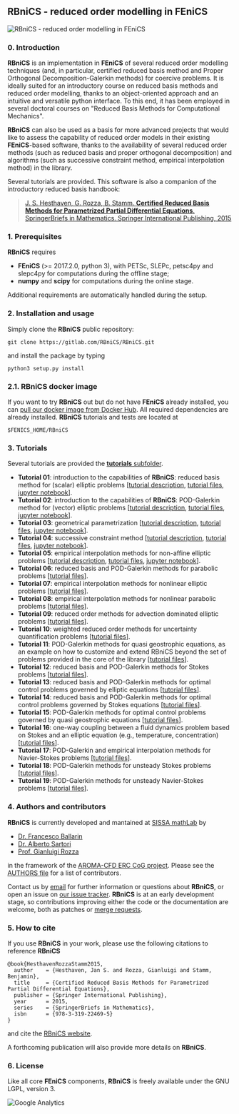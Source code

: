 ## RBniCS - reduced order modelling in FEniCS ##
![RBniCS - reduced order modelling in FEniCS](https://gitlab.com/RBniCS/RBniCS/raw/master/docs/rbnics-logo-small.png "RBniCS - reduced order modelling in FEniCS")

### 0. Introduction
**RBniCS** is an implementation in **FEniCS** of several reduced order modelling techniques (and, in particular, certified reduced basis method and Proper Orthogonal Decomposition-Galerkin methods) for coercive problems. It is ideally suited for an introductory course on reduced basis methods and reduced order modelling, thanks to an object-oriented approach and an intuitive and versatile python interface. To this end, it has been employed in several doctoral courses on "Reduced Basis Methods for Computational Mechanics".

**RBniCS** can also be used as a basis for more advanced projects that would like to assess the capability of reduced order models in their existing **FEniCS**-based software, thanks to the availability of several reduced order methods (such as reduced basis and proper orthogonal decomposition) and algorithms (such as successive constraint method, empirical interpolation method) in the library.

Several tutorials are provided. This software is also a companion of the introductory reduced basis handbook: 

> [J. S. Hesthaven, G. Rozza, B. Stamm. **Certified Reduced Basis Methods for Parametrized Partial Differential Equations**. SpringerBriefs in Mathematics. Springer International Publishing, 2015](http://www.springer.com/us/book/9783319224695)

### 1. Prerequisites
**RBniCS** requires
* **FEniCS** (>= 2017.2.0, python 3), with PETSc, SLEPc, petsc4py and slepc4py for computations during the offline stage;
* **numpy** and **scipy** for computations during the online stage.

Additional requirements are automatically handled during the setup.

### 2. Installation and usage
Simply clone the **RBniCS** public repository:
```
git clone https://gitlab.com/RBniCS/RBniCS.git
```
and install the package by typing
```
python3 setup.py install
```

### 2.1. RBniCS docker image
If you want to try **RBniCS** out but do not have **FEniCS** already installed, you can [pull our docker image from Docker Hub](https://hub.docker.com/r/rbnics/rbnics/). All required dependencies are already installed. **RBniCS** tutorials and tests are located at
```
$FENICS_HOME/RBniCS
```

### 3. Tutorials
Several tutorials are provided the [**tutorials** subfolder](https://gitlab.com/RBniCS/RBniCS/tree/master/tutorials).
* **Tutorial 01**: introduction to the capabilities of **RBniCS**: reduced basis method for (scalar) elliptic problems [[tutorial description](https://rbnics.gitlab.io/RBniCS-jupyter/tutorial_thermal_block.html), [tutorial files](https://gitlab.com/RBniCS/RBniCS/tree/master/tutorials/01_thermal_block), [jupyter notebook](https://gitlab.com/RBniCS/RBniCS-jupyter/tree/master/tutorials/01_thermal_block)].
* **Tutorial 02**: introduction to the capabilities of **RBniCS**: POD-Galerkin method for (vector) elliptic problems [[tutorial description](https://rbnics.gitlab.io/RBniCS-jupyter/tutorial_elastic_block.html), [tutorial files](https://gitlab.com/RBniCS/RBniCS/tree/master/tutorials/02_elastic_block), [jupyter notebook](https://gitlab.com/RBniCS/RBniCS-jupyter/tree/master/tutorials/02_elastic_block)].
* **Tutorial 03**: geometrical parametrization [[tutorial description](https://rbnics.gitlab.io/RBniCS-jupyter/tutorial_hole.html), [tutorial files](https://gitlab.com/RBniCS/RBniCS/tree/master/tutorials/03_hole), [jupyter notebook](https://gitlab.com/RBniCS/RBniCS-jupyter/tree/master/tutorials/03_hole)].
* **Tutorial 04**: successive constraint method [[tutorial description](https://rbnics.gitlab.io/RBniCS-jupyter/tutorial_graetz_1.html), [tutorial files](https://gitlab.com/RBniCS/RBniCS/tree/master/tutorials/04_graetz), [jupyter notebook](https://gitlab.com/RBniCS/RBniCS-jupyter/tree/master/tutorials/04_graetz)].
* **Tutorial 05**: empirical interpolation methods for non-affine elliptic problems [[tutorial description](https://rbnics.gitlab.io/RBniCS-jupyter/tutorial_gaussian_eim.html), [tutorial files](https://gitlab.com/RBniCS/RBniCS/tree/master/tutorials/05_gaussian), [jupyter notebook](https://gitlab.com/RBniCS/RBniCS-jupyter/tree/master/tutorials/05_gaussian)].
* **Tutorial 06**: reduced basis and POD-Galerkin methods for parabolic problems [[tutorial files](https://gitlab.com/RBniCS/RBniCS/tree/master/tutorials/06_thermal_block_unsteady)].
* **Tutorial 07**: empirical interpolation methods for nonlinear elliptic problems [[tutorial files](https://gitlab.com/RBniCS/RBniCS/tree/master/tutorials/07_nonlinear_elliptic)].
* **Tutorial 08**: empirical interpolation methods for nonlinear parabolic problems [[tutorial files](https://gitlab.com/RBniCS/RBniCS/tree/master/tutorials/08_nonlinear_parabolic)].
* **Tutorial 09**: reduced order methods for advection dominated elliptic problems [[tutorial files](https://gitlab.com/RBniCS/RBniCS/tree/master/tutorials/09_advection_dominated)].
* **Tutorial 10**: weighted reduced order methods for uncertainty quantification problems [[tutorial files](https://gitlab.com/RBniCS/RBniCS/tree/master/tutorials/10_weighted_uq)].
* **Tutorial 11**: POD-Galerkin methods for quasi geostrophic equations, as an example on how to customize and extend RBniCS beyond the set of problems provided in the core of the library [[tutorial files](https://gitlab.com/RBniCS/RBniCS/tree/master/tutorials/11_quasi_geostrophic)].
* **Tutorial 12**: reduced basis and POD-Galerkin methods for Stokes problems [[tutorial files](https://gitlab.com/RBniCS/RBniCS/tree/master/tutorials/12_stokes)].
* **Tutorial 13**: reduced basis and POD-Galerkin methods for optimal control problems governed by elliptic equations [[tutorial files](https://gitlab.com/RBniCS/RBniCS/tree/master/tutorials/13_elliptic_optimal_control)].
* **Tutorial 14**: reduced basis and POD-Galerkin methods for optimal control problems governed by Stokes equations [[tutorial files](https://gitlab.com/RBniCS/RBniCS/tree/master/tutorials/14_stokes_optimal_control)].
* **Tutorial 15**: POD-Galerkin methods for optimal control problems governed by quasi geostrophic equations [[tutorial files](https://gitlab.com/RBniCS/RBniCS/tree/master/tutorials/15_quasi_geostrophic_optimal_control)].
* **Tutorial 16**: one-way coupling between a fluid dynamics problem based on Stokes and an elliptic equation (e.g., temperature, concentration) [[tutorial files](https://gitlab.com/RBniCS/RBniCS/tree/master/tutorials/16_stokes_coupled)].
* **Tutorial 17**: POD-Galerkin and empirical interpolation methods for Navier-Stokes problems [[tutorial files](https://gitlab.com/RBniCS/RBniCS/tree/master/tutorials/17_navier_stokes)].
* **Tutorial 18**: POD-Galerkin methods for unsteady Stokes problems [[tutorial files](https://gitlab.com/RBniCS/RBniCS/tree/master/tutorials/18_stokes_unsteady)].
* **Tutorial 19**: POD-Galerkin methods for unsteady Navier-Stokes problems [[tutorial files](https://gitlab.com/RBniCS/RBniCS/tree/master/tutorials/19_navier_stokes_unsteady)].

### 4. Authors and contributors
**RBniCS** is currently developed and mantained at [SISSA mathLab](http://mathlab.sissa.it/) by
* [Dr. Francesco Ballarin](http://people.sissa.it/~fballarin/)
* [Dr. Alberto Sartori](https://scholar.google.it/citations?user=rdoHp_EAAAAJ&hl=en)
* [Prof. Gianluigi Rozza](http://people.sissa.it/~grozza/)

in the framework of the [AROMA-CFD ERC CoG project](http://people.sissa.it/~grozza/aroma-cfd/). Please see the [AUTHORS file](https://gitlab.com/RBniCS/RBniCS/raw/master/AUTHORS) for a list of contributors.

Contact us by [email](mailto:francesco.ballarin@sissa.it) for further information or questions about **RBniCS**, or open an issue on [our issue tracker](https://gitlab.com/RBniCS/RBniCS/issues). **RBniCS** is at an early development stage, so contributions improving either the code or the documentation are welcome, both as patches or [merge requests](https://gitlab.com/RBniCS/RBniCS/merge_requests).

### 5. How to cite
If you use **RBniCS** in your work, please use the following citations to reference **RBniCS**
```
@book{HesthavenRozzaStamm2015,
  author    = {Hesthaven, Jan S. and Rozza, Gianluigi and Stamm, Benjamin},
  title     = {Certified Reduced Basis Methods for Parametrized Partial Differential Equations},
  publisher = {Springer International Publishing},
  year      = 2015,
  series    = {SpringerBriefs in Mathematics},
  isbn      = {978-3-319-22469-5}
}
```
and cite the [RBniCS website](http://mathlab.sissa.it/rbnics).

A forthcoming publication will also provide more details on **RBniCS**.

### 6. License
Like all core **FEniCS** components, **RBniCS** is freely available under the GNU LGPL, version 3.

![Google Analytics](https://ga-beacon.appspot.com/UA-66224794-1/rbnics/readme?pixel)
